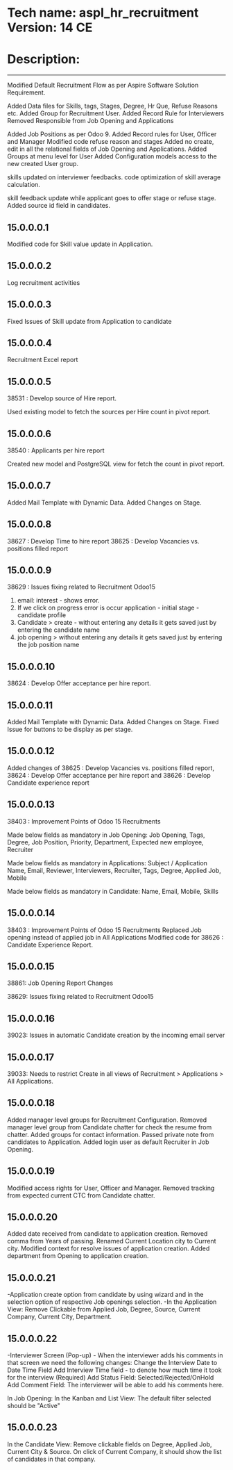 # Tech name: aspl_hr_recruitment Version: 14 CE

# Description:
--------------
Modified Default Recruitment Flow as per Aspire Software Solution Requirement.

Added Data files for Skills, tags, Stages, Degree, Hr Que, Refuse Reasons etc. Added Group for Recruitment User. Added
Record Rule for Interviewers Removed Responsible from Job Opening and Applications

Added Job Positions as per Odoo 9. Added Record rules for User, Officer and Manager Modified code refuse reason and
stages Added no create, edit in all the relational fields of Job Opening and Applications. Added Groups at menu level
for User Added Configuration models access to the new created User group.

skills updated on interviewer feedbacks. code optimization of skill average calculation.

skill feedback update while applicant goes to offer stage or refuse stage. Added source id field in candidates.

15.0.0.0.1
----------
Modified code for Skill value update in Application.

15.0.0.0.2
----------
Log recruitment activities

15.0.0.0.3
----------
Fixed Issues of Skill update from Application to candidate

15.0.0.0.4
----------
Recruitment Excel report

15.0.0.0.5
----------
38531 : Develop source of Hire report.

Used existing model to fetch the sources per Hire count in pivot report.

15.0.0.0.6
----------
38540 : Applicants per hire report

Created new model and PostgreSQL view for fetch the count in pivot report.

15.0.0.0.7
----------
Added Mail Template with Dynamic Data. Added Changes on Stage.

15.0.0.0.8
----------
38627 : Develop Time to hire report 38625 : Develop Vacancies vs. positions filled report

15.0.0.0.9
----------
38629 : Issues fixing related to Recruitment Odoo15

1) email: interest - shows error.
2) If we click on progress error is occur application - initial stage - candidate profile
3) Candidate > create - without entering any details it gets saved just by entering the candidate name
4) job opening > without entering any details it gets saved just by entering the job position name

15.0.0.0.10
-----------
38624 : Develop Offer acceptance per hire report.

15.0.0.0.11
-----------
Added Mail Template with Dynamic Data. Added Changes on Stage. Fixed Issue for buttons to be display as per stage.

15.0.0.0.12
-----------
Added changes of 38625 : Develop Vacancies vs. positions filled report, 38624 : Develop Offer acceptance per hire report
and 38626 : Develop Candidate experience report

15.0.0.0.13
-----------
38403 : Improvement Points of Odoo 15 Recruitments

Made below fields as mandatory in Job Opening:
Job Opening, Tags, Degree, Job Position, Priority, Department, Expected new employee, Recruiter

Made below fields as mandatory in Applications:
Subject / Application Name, Email, Reviewer, Interviewers, Recruiter, Tags, Degree, Applied Job, Mobile

Made below fields as mandatory in Candidate:
Name, Email, Mobile, Skills

15.0.0.0.14
-----------
38403 : Improvement Points of Odoo 15 Recruitments Replaced Job opening instead of applied job in All Applications
Modified code for 38626 : Candidate Experience Report.

15.0.0.0.15
-----------
38861: Job Opening Report Changes

38629: Issues fixing related to Recruitment Odoo15

15.0.0.0.16
-----------
39023: Issues in automatic Candidate creation by the incoming email server

15.0.0.0.17
-----------
39033: Needs to restrict Create in all views of Recruitment > Applications > All Applications.

15.0.0.0.18
-----------
Added manager level groups for Recruitment Configuration. Removed manager level group from Candidate chatter for check
the resume from chatter. Added groups for contact information. Passed private note from candidates to Application. Added
login user as default Recruiter in Job Opening.

15.0.0.0.19
-----------
Modified access rights for User, Officer and Manager. Removed tracking from expected current CTC from Candidate chatter.

15.0.0.0.20
-----------
Added date received from candidate to application creation.
Removed comma from Years of passing.
Renamed Current Location city to Current city.
Modified context for resolve issues of application creation.
Added department from Opening to application creation.

15.0.0.0.21
-----------
-Application create option from candidate by using wizard and in the selection option of respective Job openings
selection.
-In the Application View:
Remove Clickable from Applied Job, Degree, Source, Current Company, Current City, Department.

15.0.0.0.22
-----------
-Interviewer Screen (Pop-up) - When the interviewer adds his comments in that screen we need the following changes:
Change the Interview Date to Date Time Field 
Add Interview Time field - to denote how much time it took for the
interview (Required)
Add Status Field: Selected/Rejected/OnHold 
Add Comment Field: The interviewer will be able to add his comments here.

In Job Opening:	In the Kanban and List View: The default filter selected should be "Active"

15.0.0.0.23
-----------
In the Candidate View:
Remove clickable fields on Degree, Applied Job, Current City & Source.
On click of Current Company, it should show the list of candidates in that company.

